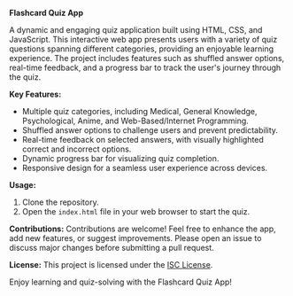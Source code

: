 **Flashcard Quiz App**

A dynamic and engaging quiz application built using HTML, CSS, and JavaScript. This interactive web app presents users with a variety of quiz questions spanning different categories, providing an enjoyable learning experience. The project includes features such as shuffled answer options, real-time feedback, and a progress bar to track the user's journey through the quiz.

**Key Features:**
- Multiple quiz categories, including Medical, General Knowledge, Psychological, Anime, and Web-Based/Internet Programming.
- Shuffled answer options to challenge users and prevent predictability.
- Real-time feedback on selected answers, with visually highlighted correct and incorrect options.
- Dynamic progress bar for visualizing quiz completion.
- Responsive design for a seamless user experience across devices.

**Usage:**
1. Clone the repository.
2. Open the `index.html` file in your web browser to start the quiz.

**Contributions:**
Contributions are welcome! Feel free to enhance the app, add new features, or suggest improvements. Please open an issue to discuss major changes before submitting a pull request.

**License:**
This project is licensed under the [ISC License](link-to-license).

Enjoy learning and quiz-solving with the Flashcard Quiz App!
